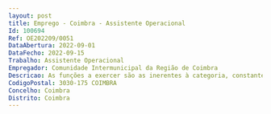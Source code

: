 ```yaml
--- 
layout: post
title: Emprego - Coimbra - Assistente Operacional
Id: 100694
Ref: OE202209/0051
DataAbertura: 2022-09-01
DataFecho: 2022-09-15
Trabalho: Assistente Operacional
Empregador: Comunidade Intermunicipal da Região de Coimbra
Descricao: As funções a exercer são as inerentes à categoria, constantes na LTFP, designadamente  deslocação da maquinaria necessária para a realização das atividades  execução de atividades de manobrador de máquinas (designadamente abertura e limpeza de caminhos e aceiros florestais e execução de faixas de gestão de combustível de acordo com as atribuições da CIM RC)  Responsabilidade pelos equipamentos sob sua guarda e pela sua correta utilização, procedendo à manutenção e quando necessário à indicação para reparação dos mesmos  silvicultura preventiva, na vertente da gestão de combustível florestal, com recurso a técnicas manuais, moto manuais e mecânicas, entre outras  silvicultura de caráter geral  manutenção e beneficiação de  infraestruturas de defesa da floresta e de apoio à gestão florestal  apoio a operações de combate a incêndios rurais  outras atividades que sejam solicitadas pela CIM RC.
CodigoPostal: 3030-175 COIMBRA
Concelho: Coimbra
Distrito: Coimbra
--- 
```

